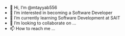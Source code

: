 - 👋 Hi, I’m @mtayyab556
- 👀 I’m interested in becoming a Software Developer
- 🌱 I’m currently learning Software Development at SAIT
- 💞️ I’m looking to collaborate on ...
- 📫 How to reach me ...

<!---
mtayyab556/mtayyab556 is a ✨ special ✨ repository because its `README.md` (this file) appears on your GitHub profile.
You can click the Preview link to take a look at your changes.
--->
